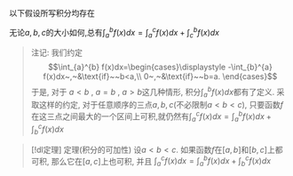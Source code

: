 
以下假设所写积分均存在

无论$a,b,c$的大小如何,总有$\displaystyle{\int_{a}^{b}f(x)dx=\int_{a}^{c}f(x)dx+\int_{c}^{b}f(x)dx}$

> 注记:
> 我们约定
> $$\int_{a}^{b} f(x)dx=\begin{cases}\displaystyle -\int_{b}^{a} f(x)dx~,~&\text{if}~~b<a,\\ 0~,~&\text{if}~~b=a. \end{cases}$$
> 于是, 对于 $a<b~,~a=b~,~a>b$这几种情形, 积分$\int_{a}^{b}f(x)dx$都有了定义.
> 采取这样的约定, 对于任意顺序的三点$a,b,c$(不必限制$a<b<c$), 只要函数$f$在这三点之间最大的一个区间上可积,就仍然有$\displaystyle \int_{a}^{c}f(x)dx=\int_{a}^{b}f(x)dx+\int_{b}^{c}f(x)dx$


> [!dl定理] 定理(积分的可加性) 
> 设$a<b<c$. 如果函数$f$在$[a,b]$和$[b,c]$上都可积, 那么它在$[a,c]$上也可积, 并且
> $\displaystyle \int_{a}^{c}f(x)dx=\int_{a}^{b}f(x)dx+\int_{b}^{c}f(x)dx$

